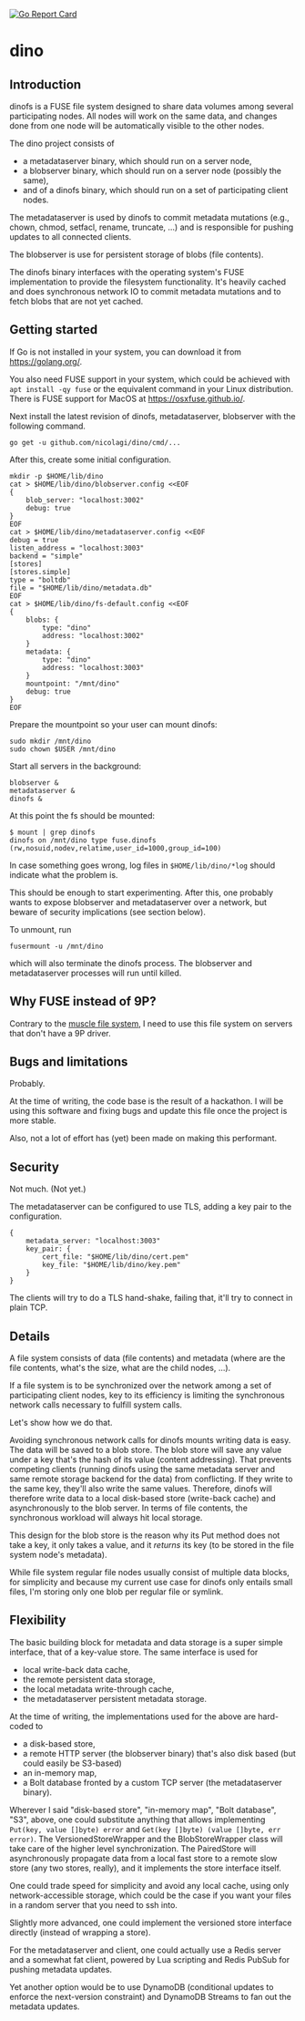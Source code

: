 [![Go Report Card](https://goreportcard.com/badge/github.com/nicolagi/dino)](https://goreportcard.com/report/github.com/nicolagi/dino)

# dino

## Introduction

dinofs is a FUSE file system designed to share data volumes among
several participating nodes. All nodes will work on the same data, and changes
done from one node will be automatically visible to the other nodes.

The dino project consists of
* a metadataserver binary, which should run on a server node,
* a blobserver binary, which should run on a server node (possibly the same),
* and of a dinofs binary, which should run on a set of participating client nodes.

The metadataserver is used by dinofs to commit metadata mutations (e.g., chown,
chmod, setfacl, rename, truncate, ...) and is responsible for pushing updates to
all connected clients.

The blobserver is use for persistent storage of blobs (file contents).

The dinofs binary interfaces with the operating system's FUSE implementation to
provide the filesystem functionality. It's heavily cached and does synchronous
network IO to commit metadata mutations and to fetch blobs that are not yet
cached.

## Getting started

If Go is not installed in your system, you can download it from https://golang.org/.

You also need FUSE support in your system, which could be achieved with `apt install -qy fuse` or the equivalent command in your Linux distribution. There is FUSE support for MacOS at https://osxfuse.github.io/.

Next install the latest revision of dinofs, metadataserver, blobserver with the following command.

	go get -u github.com/nicolagi/dino/cmd/...

After this, create some initial configuration.

	mkdir -p $HOME/lib/dino
	cat > $HOME/lib/dino/blobserver.config <<EOF
	{
		blob_server: "localhost:3002"
		debug: true
	}
	EOF
	cat > $HOME/lib/dino/metadataserver.config <<EOF
	debug = true
	listen_address = "localhost:3003"
	backend = "simple"
	[stores]
	[stores.simple]
	type = "boltdb"
	file = "$HOME/lib/dino/metadata.db"
	EOF
	cat > $HOME/lib/dino/fs-default.config <<EOF
	{
		blobs: {
			type: "dino"
			address: "localhost:3002"
		}
		metadata: {
			type: "dino"
			address: "localhost:3003"
		}
		mountpoint: "/mnt/dino"
		debug: true
	}
	EOF

Prepare the mountpoint so your user can mount dinofs:

	sudo mkdir /mnt/dino
	sudo chown $USER /mnt/dino

Start all servers in the background:

	blobserver &
	metadataserver &
	dinofs &

At this point the fs should be mounted:

	$ mount | grep dinofs
	dinofs on /mnt/dino type fuse.dinofs (rw,nosuid,nodev,relatime,user_id=1000,group_id=100)

In case something goes wrong, log files in `$HOME/lib/dino/*log` should indicate what the problem is.

This should be enough to start experimenting. After this, one probably wants to expose blobserver and metadataserver over a network, but beware of security implications (see section below).

To unmount, run

	fusermount -u /mnt/dino

which will also terminate the dinofs process. The blobserver and metadataserver processes will run until killed.

## Why FUSE instead of 9P?

Contrary to the [muscle file system](https://github.com/nicolagi/muscle), I need
to use this file system on servers that don't have a 9P driver.

## Bugs and limitations

Probably.

At the time of writing, the code base is the result of a hackathon. I will be
using this software and fixing bugs and update this file once the project is
more stable.

Also, not a lot of effort has (yet) been made on making this performant.

## Security

Not much. (Not yet.)

The metadataserver can be configured to use TLS, adding a key pair to the configuration.

```
{
	metadata_server: "localhost:3003"
	key_pair: {
		cert_file: "$HOME/lib/dino/cert.pem"
		key_file: "$HOME/lib/dino/key.pem"
	}
}
```

The clients will try to do a TLS hand-shake, failing that, it'll try to connect
in plain TCP.

## Details

A file system consists of data (file contents) and metadata (where are the file
contents, what's the size, what are the child nodes, ...).

If a file system is to be synchronized over the network among a set of
participating client nodes, key to its efficiency is limiting the synchronous
network calls necessary to fulfill system calls.

Let's show how we do that.

Avoiding synchronous network calls for dinofs mounts writing data is easy. The
data will be saved to a blob store. The blob store will save any value under a
key that's the hash of its value (content addressing). That prevents competing
clients (running dinofs using the same metadata server and same remote storage
backend for the data) from conflicting. If they write to the same key, they'll
also write the same values. Therefore, dinofs will therefore write data to a
local disk-based store (write-back cache) and asynchronously to the blob server.
In terms of file contents, the synchronous workload will always hit local
storage.

This design for the blob store is the reason why its Put method does not take a
key, it only takes a value, and it *returns* its key (to be stored in the file
system node's metadata).

While file system regular file nodes usually consist of multiple data blocks,
for simplicity and because my current use case for dinofs only entails small
files, I'm storing only one blob per regular file or symlink.

## Flexibility

The basic building block for metadata and data storage is a super simple
interface, that of a key-value store. The same interface is used for
* local write-back data cache,
* the remote persistent data storage,
* the local metadata write-through cache,
* the metadataserver persistent metadata storage.

At the time of writing, the implementations used for the above are hard-coded to
* a disk-based store,
* a remote HTTP server (the blobserver binary) that's also disk based (but could easily be S3-based)
* an in-memory map,
* a Bolt database fronted by a custom TCP server (the metadataserver binary).

Wherever I said "disk-based store", "in-memory map", "Bolt database", "S3",
above, one could substitute anything that allows implementing `Put(key, value
[]byte) error` and `Get(key []byte) (value []byte, err error)`. The
VersionedStoreWrapper and the BlobStoreWrapper class will take care of the
higher level synchronization. The PairedStore will asynchronously propagate data
from a local fast store to a remote slow store (any two stores, really), and it
implements the store interface itself.

One could trade speed for simplicity and avoid any local cache, using only
network-accessible storage, which could be the case if you want your files in a
random server that you need to ssh into.

Slightly more advanced, one could implement the versioned store interface
directly (instead of wrapping a store).

For the metadataserver and client, one could actually use a Redis server and a
somewhat fat client, powered by Lua scripting and Redis PubSub for pushing
metadata updates.

Yet another option would be to use DynamoDB (conditional updates to enforce the
next-version constraint) and DynamoDB Streams to fan out the metadata updates.

